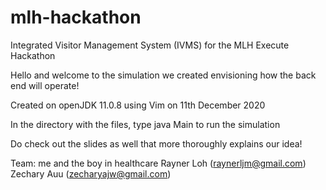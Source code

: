 # mlh-hackathon
Integrated Visitor Management System (IVMS) for the MLH Execute Hackathon

Hello and welcome to the simulation we created envisioning how the back end will operate!

Created on openJDK 11.0.8 using Vim on 11th December 2020

In the directory with the files, type java Main to run the simulation

Do check out the slides as well that more thoroughly explains our idea!

Team:
me and the boy in healthcare
Rayner Loh (raynerljm@gmail.com)
Zechary Auu (zecharyajw@gmail.com)

